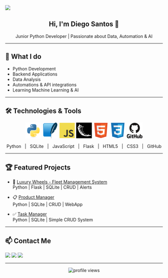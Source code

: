 <img src="https://capsule-render.vercel.app/api?type=waving&color=0:111,100:333&height=200&section=header&text=Diego%20Santos&fontSize=40&fontColor=fff" />

<h2 align="center">Hi, I'm Diego Santos 👋</h2>

<p align="center">
  Junior Python Developer | Passionate about Data, Automation & AI
</p>

---

## 🚀 What I do

- Python Development
- Backend Applications
- Data Analysis
- Automations & API integrations
- Learning Machine Learning & AI

---

## 🛠️ Technologies & Tools

<p align="center">
  <img src="https://raw.githubusercontent.com/devicons/devicon/master/icons/python/python-original.svg" width="50"/>
  <img src="https://raw.githubusercontent.com/devicons/devicon/master/icons/sqlite/sqlite-original.svg" width="50"/>
  <img src="https://raw.githubusercontent.com/devicons/devicon/master/icons/javascript/javascript-original.svg" width="50"/>
  <img src="https://raw.githubusercontent.com/devicons/devicon/master/icons/flask/flask-original.svg" width="50" style="filter: invert(1)"/>
  <img src="https://raw.githubusercontent.com/devicons/devicon/master/icons/html5/html5-original.svg" width="50"/>
  <img src="https://raw.githubusercontent.com/devicons/devicon/master/icons/css3/css3-original.svg" width="50"/>
  <img src="https://raw.githubusercontent.com/devicons/devicon/master/icons/github/github-original-wordmark.svg" width="50"/>
</p>

<p align="center">
  Python &nbsp;&nbsp;|&nbsp;&nbsp; SQLite &nbsp;&nbsp;|&nbsp;&nbsp; JavaScript &nbsp;&nbsp;|&nbsp;&nbsp; Flask &nbsp;&nbsp;|&nbsp;&nbsp; HTML5 &nbsp;&nbsp;|&nbsp;&nbsp; CSS3 &nbsp;&nbsp;|&nbsp;&nbsp; GitHub
</p>






---

## 🏆 Featured Projects

- 🧭 [Luxury Wheels - Fleet Management System](https://github.com/diegoscodes/luxury-wheels)  
  Python | Flask | SQLite | CRUD | Alerts

- 📋 [Product Manager](https://github.com/diegoscodes/product-manager)  
  Python | SQLite | CRUD | WebApp

- ✅ [Task Manager](https://github.com/diegoscodes/task-manager)  
  Python | SQLite | Simple CRUD System

---

## 📫 Contact Me

<p align="left">
  <a href="mailto:sanirish40@gmail.com"><img src="https://img.shields.io/badge/Gmail-D14836?style=for-the-badge&logo=gmail&logoColor=white"></a>
  <a href="https://www.linkedin.com/in/diego-santos-9b20b732b/"><img src="https://img.shields.io/badge/LinkedIn-blue?style=for-the-badge&logo=linkedin&logoColor=white"></a>
  <a href="https://github.com/diegoscodes"><img src="https://img.shields.io/badge/GitHub-111?style=for-the-badge&logo=github&logoColor=white"></a>
</p>

---

<p align="center">
  <img src="https://komarev.com/ghpvc/?username=diegoscodes&style=flat-square&color=blue" alt="profile views"/>
</p>

